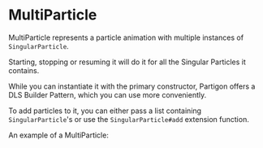 # MultiParticle

MultiParticle represents a particle animation with multiple instances of `SingularParticle`.

Starting, stopping or resuming it will do it for all the Singular Particles it contains.

While you can instantiate it with the primary constructor, Partigon offers a DLS Builder Pattern, which you can use more conveniently.

To add particles to it, you can either pass a list containing `SingularParticle`'s or use the `SingularParticle#add` extension function.



An example of a MultiParticle:

